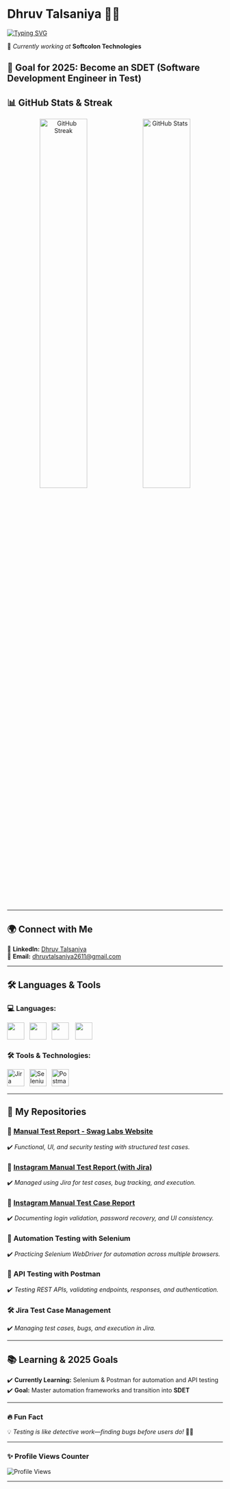 # **Dhruv Talsaniya** 👨‍💻  

[![Typing SVG](https://readme-typing-svg.herokuapp.com?font=Fira+Code&pause=1000&color=00A6FF&center=false&vCenter=false&width=435&lines=QA+Engineer;Manual+%26+Automation+Tester)](https://git.io/typing-svg)

💼 *Currently working at* **Softcolon Technologies**  


🎯 **Goal for 2025**: Become an **SDET (Software Development Engineer in Test)**  
---

## **📊 GitHub Stats & Streak**  
<p align="center">
  <img src="https://github-readme-streak-stats.herokuapp.com/?user=DHRUVTALSANIYA&theme=algolia" alt="GitHub Streak" width="47%"/>  
  <img src="https://github-readme-stats.vercel.app/api?username=DHRUVTALSANIYA&show_icons=true&theme=algolia" alt="GitHub Stats" width="47%"/>  
</p>  

---

## **🌍 Connect with Me**
🔗 **LinkedIn:** [Dhruv Talsaniya](https://www.linkedin.com/in/dhruvtalsaniya)  
📧 **Email:** [dhruvtalsaniya2611@gmail.com](mailto:dhruvtalsaniya2611@gmail.com)  

---

## **🛠 Languages & Tools**  

### **💻 Languages:**  
<p align="left">
  <img src="https://cdn.jsdelivr.net/gh/devicons/devicon/icons/html5/html5-original.svg" width="40" height="40"/>&nbsp;&nbsp;
  <img src="https://cdn.jsdelivr.net/gh/devicons/devicon/icons/css3/css3-original.svg" width="40" height="40"/>&nbsp;&nbsp;
  <img src="https://cdn.jsdelivr.net/gh/devicons/devicon/icons/javascript/javascript-original.svg" width="40" height="40"/>&nbsp;&nbsp;&nbsp;
  <img src="https://cdn.jsdelivr.net/gh/devicons/devicon/icons/python/python-original.svg" width="40" height="40"/>
</p>  

### **🛠 Tools & Technologies:**  
<p align="left">
  <img src="https://cdn.jsdelivr.net/gh/devicons/devicon/icons/jira/jira-original.svg" width="40" height="40" alt="Jira"/>&nbsp;&nbsp;
  <img src="https://upload.wikimedia.org/wikipedia/commons/d/d5/Selenium_Logo.png" width="40" height="40" alt="Selenium"/>&nbsp;&nbsp;
  <img src="https://www.svgrepo.com/show/354202/postman-icon.svg" width="40" height="40" alt="Postman"/>
</p>  

---

## **📂 My Repositories**  

### 📜 [**Manual Test Report - Swag Labs Website**](https://github.com/DHRUVTALSANIYA/PROJECT-1---SWAG-LAB-WEBSITE-MANUAL-TEST-REPORT)  
✔️ *Functional, UI, and security testing with structured test cases.*  

### 📑 [**Instagram Manual Test Report (with Jira)**](https://github.com/DHRUVTALSANIYA/PROJECT-3-NSTAGRAM-LOGIN-PAGE-MANUAL-TESTING-USING-JIRA.-ZEPHYR-SCALE-)  
✔️ *Managed using Jira for test cases, bug tracking, and execution.*  

### 📝 [**Instagram Manual Test Case Report**](https://github.com/DHRUVTALSANIYA/PROJECT-2--INSTAGRAM-LOGIN-PAGE-MANUAL-TEST-REPORT-)  
✔️ *Documenting login validation, password recovery, and UI consistency.*  

### 🤖 **Automation Testing with Selenium**  
✔️ *Practicing Selenium WebDriver for automation across multiple browsers.*  

### 🔄 **API Testing with Postman**  
✔️ *Testing REST APIs, validating endpoints, responses, and authentication.*  

### 🛠 **Jira Test Case Management**  
✔️ *Managing test cases, bugs, and execution in Jira.*  

---

## **📚 Learning & 2025 Goals**
✔️ **Currently Learning:** Selenium & Postman for automation and API testing  
✔️ **Goal:** Master automation frameworks and transition into **SDET**  

---

### **🔥 Fun Fact**
💡 *Testing is like detective work—finding bugs before users do!* 🕵️‍♂️  

---

### **✨ Profile Views Counter**
![Profile Views](https://komarev.com/ghpvc/?username=DHRUVTALSANIYA&color=blue&style=flat-square)  

---

